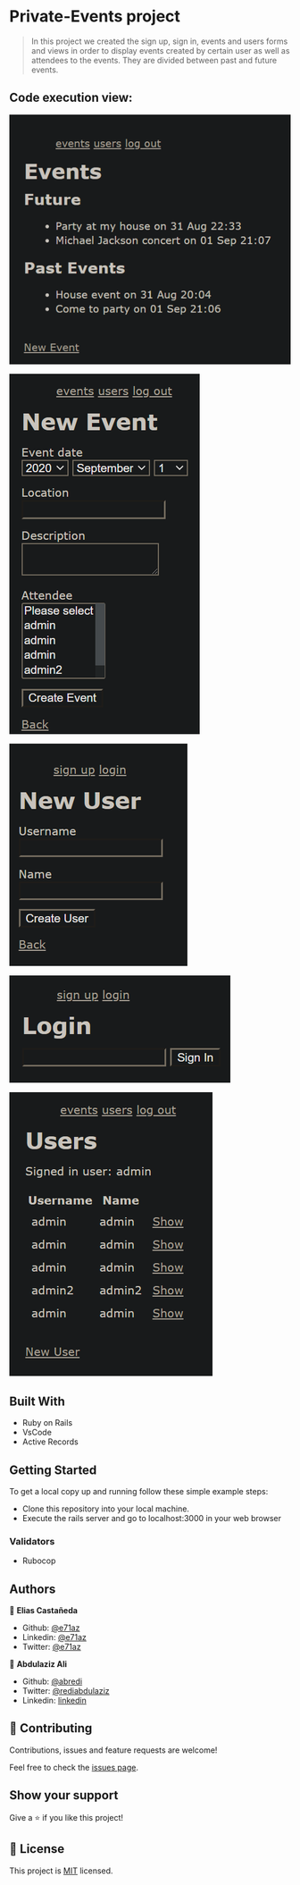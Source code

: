 # Private-Events project

> In this project we created the sign up, sign in, events and users forms and views in order to display events created by certain user as well as attendees to the events. They are divided between past and future events.

## Code execution view:

![screenshot](./app/assets/images/form-ui.png)

![screenshot](./app/assets/images/new_event.png)

![screenshot](./app/assets/images/sign_up.png)

![screenshot](./app/assets/images/log_in.png)

![screenshot](./app/assets/images/users.png)

## Built With

- Ruby on Rails
- VsCode
- Active Records

## Getting Started

To get a local copy up and running follow these simple example steps:

- Clone this repository into your local machine.
- Execute the rails server and go to localhost:3000 in your web browser

### Validators

- Rubocop

## Authors

👤 **Elias Castañeda**

- Github: [@e71az](https://github.com/e71az)
- Linkedin: [@e71az](https://www.linkedin.com/in/e71az/)
- Twitter: [@e71az](https://twitter.com/e71az)

👤 **Abdulaziz Ali**

- Github: [@abredi](https://github.com/abredi)
- Twitter: [@rediabdulaziz](https://twitter.com/rediabdulaziz)
- Linkedin: [linkedin](https://www.linkedin.com/in/abdulaziz-ali-98948011a)

## 🤝 Contributing

Contributions, issues and feature requests are welcome!

Feel free to check the [issues page](https://github.com/e71az/private-events/issues).

## Show your support

Give a ⭐️ if you like this project!

## 📝 License

This project is [MIT](lic.url) licensed.
